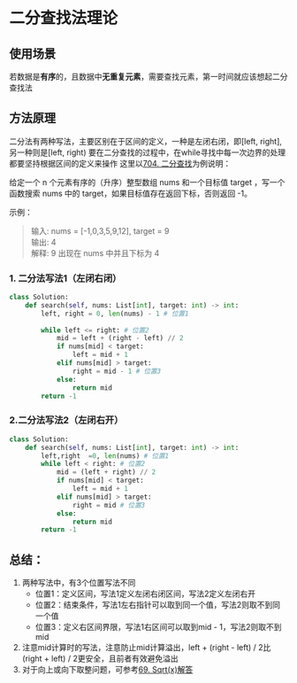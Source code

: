 # 二分查找法理论

## 使用场景
若数据是**有序**的，且数据中**无重复元素**，需要查找元素，第一时间就应该想起二分查找法


## 方法原理
二分法有两种写法，主要区别在于区间的定义，一种是左闭右闭，即[left, right],另一种则是[left, right)
要在二分查找的过程中，在while寻找中每一次边界的处理都要坚持根据区间的定义来操作
这里以[704. 二分查找](https://leetcode-cn.com/problems/binary-search/)为例说明：

给定一个 n 个元素有序的（升序）整型数组 nums 和一个目标值 target  ，写一个函数搜索 nums 中的 target，如果目标值存在返回下标，否则返回 -1。

示例：
> 输入: nums = [-1,0,3,5,9,12], target = 9     
输出: 4       
解释: 9 出现在 nums 中并且下标为 4   
> 
### 1. 二分法写法1（左闭右闭）
```python
class Solution:
    def search(self, nums: List[int], target: int) -> int:
        left, right = 0, len(nums) - 1 # 位置1
        
        while left <= right: # 位置2
            mid = left + (right - left) // 2
            if nums[mid] < target:
                left = mid + 1
            elif nums[mid] > target:
                right = mid - 1 # 位置3
            else:
                return mid
        return -1
```

### 2.二分法写法2（左闭右开）

```python
class Solution:
    def search(self, nums: List[int], target: int) -> int:
        left,right  =0, len(nums) # 位置1
        while left < right: # 位置2
            mid = (left + right) // 2
            if nums[mid] < target:
                left = mid + 1
            elif nums[mid] > target:
                right = mid # 位置3
            else:
                return mid
        return -1
```
## 总结：
1. 两种写法中，有3个位置写法不同
    * 位置1：定义区间，写法1定义左闭右闭区间，写法2定义左闭右开
    * 位置2：结束条件，写法1左右指针可以取到同一个值，写法2则取不到同一个值
    * 位置3：定义右区间界限，写法1右区间可以取到mid - 1，写法2则取不到mid
2. 注意mid计算时的写法，注意防止mid计算溢出，left + (right - left) / 2比(right + left) / 2更安全，且前者有效避免溢出
3. 对于向上或向下取整问题，可参考[69. Sqrt(x)解答](https://github.com/ironartisan/myLeetcode/blob/main/algorithms/69.%20Sqrt(x).md)